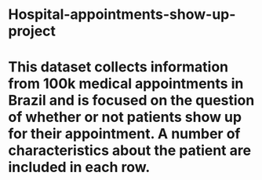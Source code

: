 # Hospital-appointments-show-up-project
# This dataset collects information from 100k medical appointments in Brazil and is focused on the question of whether or not patients show up for their appointment. A number of characteristics about the patient are included in each row.
#
